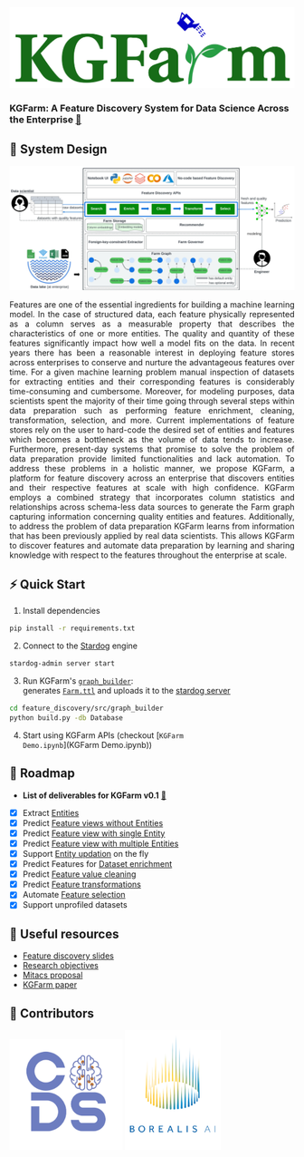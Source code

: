 <p align="center">
    <a href="https://www.mitacs.ca/en/projects/feature-discovery-system-data-science-across-enterprise">
      <img src="docs/graphics/KGFarm_logo.svg" width="550">
    </a>
</p>

### <b>KGFarm: A Feature Discovery System for Data Science Across the Enterprise</b> [🔗](https://www.overleaf.com/read/fwcvhtrxcqbh)
## 📐 System Design
![design](docs/graphics/KGFarm%20architecture.jpeg)


<p align="justify">
Features are one of the essential ingredients for building a machine learning model. In the case of structured data, each feature
physically represented as a column serves as a measurable property that describes the characteristics of one or more entities. The
quality and quantity of these features significantly impact how
well a model fits on the data. In recent years there has been a reasonable interest in deploying feature stores across enterprises to
conserve and nurture the advantageous features over time. For a
given machine learning problem manual inspection of datasets for
extracting entities and their corresponding features is considerably
time-consuming and cumbersome. Moreover, for modeling purposes, data scientists spent the majority of their time going through
several steps within data preparation such as performing feature
enrichment, cleaning, transformation, selection, and more. Current
implementations of feature stores rely on the user to hard-code
the desired set of entities and features which becomes a bottleneck
as the volume of data tends to increase. Furthermore, present-day
systems that promise to solve the problem of data preparation provide limited functionalities and lack automation. To address these
problems in a holistic manner, we propose KGFarm, a platform for
feature discovery across an enterprise that discovers entities and
their respective features at scale with high confidence. KGFarm
employs a combined strategy that incorporates column statistics
and relationships across schema-less data sources to generate the
Farm graph capturing information concerning quality entities and
features. Additionally, to address the problem of data preparation
KGFarm learns from information that has been previously applied
by real data scientists. This allows KGFarm to discover features
and automate data preparation by learning and sharing knowledge
with respect to the features throughout the enterprise at scale.</p>

## ⚡ Quick Start
1. Install dependencies
```bash
pip install -r requirements.txt
```
2. Connect to the [Stardog](https://www.stardog.com/) engine
```bash
stardog-admin server start
```
3. Run KGFarm's [<code>graph_builder</code>](feature_discovery/src/graph_builder/build.py):<br/>
generates [<code>Farm.ttl</code>](feature_discovery/src/graph_builder/Farm.ttl) and uploads it to the [stardog server](https://cloud.stardog.com/)

```bash
cd feature_discovery/src/graph_builder
python build.py -db Database
```
4. Start using KGFarm APIs (checkout [<code>KGFarm Demo.ipynb</code>](KGFarm Demo.ipynb))

## 🚧 Roadmap
- <b>List of deliverables for KGFarm v0.1</b> [🔗](https://docs.google.com/document/d/1wy0ZrcUx_d_HeQoy6WMa74KXf9hvv19DTN2wTY5xkOc/edit?usp=sharing)
* [X] Extract [Entities]() 
* [X] Predict [Feature views without Entities]()
* [X] Predict [Feature view with single Entity]()
* [X] Predict [Feature view with multiple Entities]()
* [X] Support [Entity updation]() on the fly
* [X] Predict Features for [Dataset enrichment]()
* [X] Predict [Feature value cleaning]()
* [X] Predict [Feature transformations]()
* [X] Automate [Feature selection]()
* [X] Support unprofiled datasets

## 📗 Useful resources
- [Feature discovery slides](https://docs.google.com/presentation/d/14JigzSty4pwJaTXSNbo-SYZBcSaTqanlC4ETbGJVbTU/edit?usp=sharing)
- [Research objectives](https://docs.google.com/document/d/1M_iWqk0YUscxXPl3UKJ0m83NAXdVOhVbUXnbKry4dSQ/edit?usp=sharing)
- [Mitacs proposal](https://docs.google.com/document/d/1fWrp-IS9ZkKcOavcGDTr3cYx05xQag-H-PuFApZn1AY/edit?usp=sharing)
- [KGFarm paper](https://www.overleaf.com/read/fwcvhtrxcqbh)

## 🦾 Contributors
<p float="left">
 
  <img src="docs/graphics/CoDS.png" width="200"/> 

  <img src="docs/graphics/borealisAI.png" width="170"/>
</p>
